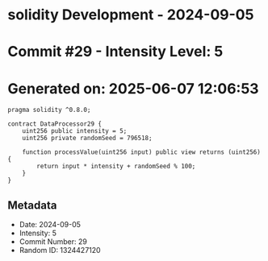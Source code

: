 ﻿# solidity Development - 2024-09-05
# Commit #29 - Intensity Level: 5
# Generated on: 2025-06-07 12:06:53
```solidity
pragma solidity ^0.8.0;

contract DataProcessor29 {
    uint256 public intensity = 5;
    uint256 private randomSeed = 796518;

    function processValue(uint256 input) public view returns (uint256) {
        return input * intensity + randomSeed % 100;
    }
}
```
## Metadata
- Date: 2024-09-05
- Intensity: 5
- Commit Number: 29
- Random ID: 1324427120
